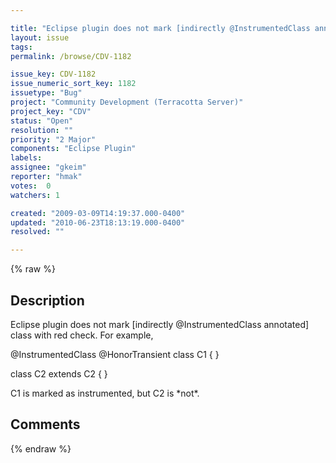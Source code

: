```yaml
---

title: "Eclipse plugin does not mark [indirectly @InstrumentedClass annotated] class with red check"
layout: issue
tags: 
permalink: /browse/CDV-1182

issue_key: CDV-1182
issue_numeric_sort_key: 1182
issuetype: "Bug"
project: "Community Development (Terracotta Server)"
project_key: "CDV"
status: "Open"
resolution: ""
priority: "2 Major"
components: "Eclipse Plugin"
labels: 
assignee: "gkeim"
reporter: "hmak"
votes:  0
watchers: 1

created: "2009-03-09T14:19:37.000-0400"
updated: "2010-06-23T18:13:19.000-0400"
resolved: ""

---
```




{% raw %}



## Description

<div markdown="1" class="description">

Eclipse plugin does not mark [indirectly @InstrumentedClass annotated] class with red check.  For example,

@InstrumentedClass
@HonorTransient
class C1 \{
\}

class C2 extends C2 \{
\}

C1 is marked as instrumented, but C2 is \*not\*.

</div>

## Comments



{% endraw %}
